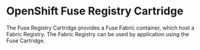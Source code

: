 # OpenShift Fuse Registry Cartridge

The Fuse Registry Cartridge provides a Fuse Fabric container, which host a Fabric Registry.
The Fabric Registry can be used by application using the Fuse Cartridge.
